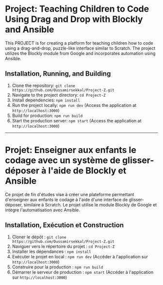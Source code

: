 #  Project: Teaching Children to Code Using Drag and Drop with Blockly and Ansible

This PROJECT is for creating a platform for teaching children how to code using a drag-and-drop, puzzle-like interface similar to Scratch. The project utilizes the Blockly module from Google and incorporates automation using Ansible.

## Installation, Running, and Building

1. Clone the repository: `git clone https://github.com/Oussamirsekkal/Project-Z.git `
2. Navigate to the project directory: `cd Project-Z`
3. Install dependencies: `npm install`
4. Run the project locally: `npm run dev` (Access the application at `http://localhost:3000`)
5. Build for production: `npm run build`
6. Start the production server: `npm start` (Access the application at `http://localhost:3000`)
-------------------------------------------------------------------------------------------------------------------------------------------------------------------------------------------------------------
# Projet: Enseigner aux enfants le codage avec un système de glisser-déposer à l'aide de Blockly et Ansible

Ce projet de fin d'études vise à créer une plateforme permettant d'enseigner aux enfants le codage à l'aide d'une interface de glisser-déposer, similaire à Scratch. Le projet utilise le module Blockly de Google et intègre l'automatisation avec Ansible.

## Installation, Exécution et Construction

1. Cloner le dépôt : `git clone https://github.com/Oussamirsekkal/Project-Z.git`
2. Naviguer vers le répertoire du projet : `cd Project-Z`
3. Installer les dépendances : `npm install`
4. Exécuter le projet en local : `npm run dev` (Accéder à l'application sur `http://localhost:3000`)
5. Construire pour la production : `npm run build`
6. Démarrer le serveur de production : `npm start` (Accéder à l'application sur `http://localhost:3000`)
